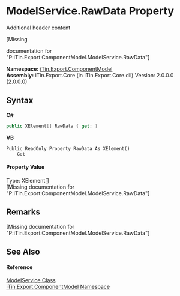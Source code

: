 # ModelService.RawData Property 
Additional header content 

\[Missing <summary> documentation for "P:iTin.Export.ComponentModel.ModelService.RawData"\]

**Namespace:**&nbsp;<a href="N_iTin_Export_ComponentModel">iTin.Export.ComponentModel</a><br />**Assembly:**&nbsp;iTin.Export.Core (in iTin.Export.Core.dll) Version: 2.0.0.0 (2.0.0.0)

## Syntax

**C#**<br />
``` C#
public XElement[] RawData { get; }
```

**VB**<br />
``` VB
Public ReadOnly Property RawData As XElement()
	Get
```


#### Property Value
Type: XElement[]<br />\[Missing <value> documentation for "P:iTin.Export.ComponentModel.ModelService.RawData"\]

## Remarks
\[Missing <remarks> documentation for "P:iTin.Export.ComponentModel.ModelService.RawData"\]

## See Also


#### Reference
<a href="T_iTin_Export_ComponentModel_ModelService">ModelService Class</a><br /><a href="N_iTin_Export_ComponentModel">iTin.Export.ComponentModel Namespace</a><br />